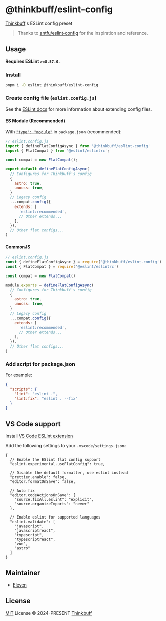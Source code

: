 # @thinkbuff/eslint-config

[Thinkbuff](https://github.com/thinkbuff)'s ESLint config preset

> Thanks to [antfu/eslint-config](https://github.com/antfu/eslint-config) for the inspiration and reference.

## Usage

**Requires ESLint `>=8.57.0`.**

### Install

```bash
pnpm i -D eslint @thinkbuff/eslint-config
```

### Create config file (`eslint.config.js`)

See the [ESLint docs](https://eslint.org/docs/latest/user-guide/configuring/configuration-files-new) for more information about extending config files.

#### ES Module (Recommended)

With [`"type": "module"`](https://nodejs.org/api/packages.html#type) in `package.json` (recommended):

```js
// eslint.config.js
import { defineFlatConfigAsync } from '@thinkbuff/eslint-config'
import { FlatCompat } from '@eslint/eslintrc';

const compat = new FlatCompat();

export default defineFlatConfigAsync(
  // Configures for Thinkbuff's config
  {
    astro: true,
    unocss: true,
  }
  // Legacy config
  ...compat.config({
    extends: [
      'eslint:recommended',
      // Other extends...
    ],
  }),
  // Other flat configs...
)
```

#### CommonJS

```js
// eslint.config.js
const { defineFlatConfigAsync } = require('@thinkbuff/eslint-config')
const { FlatCompat } = require('@eslint/eslintrc')

const compat = new FlatCompat()

module.exports = defineFlatConfigAsync(
  // Configures for Thinkbuff's config
  {
    astro: true,
    unocss: true,
  }
  // Legacy config
  ...compat.config({
    extends: [
      'eslint:recommended',
      // Other extends...
    ],
  }),
  // Other flat configs...
)
```

### Add script for package.json

For example:

```json
{
  "scripts": {
    "lint": "eslint .",
    "lint:fix": "eslint . --fix"
  }
}
```

## VS Code support

Install [VS Code ESLint extension](https://marketplace.visualstudio.com/items?itemName=dbaeumer.vscode-eslint)

Add the following settings to your `.vscode/settings.json`:

```jsonc
{
  // Enable the ESlint flat config support
  "eslint.experimental.useFlatConfig": true,

  // Disable the default formatter, use eslint instead
  "prettier.enable": false,
  "editor.formatOnSave": false,

  // Auto fix
  "editor.codeActionsOnSave": {
    "source.fixAll.eslint": "explicit",
    "source.organizeImports": "never"
  },

  // Enable eslint for supported languages
  "eslint.validate": [
    "javascript",
    "javascriptreact",
    "typescript",
    "typescriptreact",
    "vue",
    "astro"
  ]
}
```

## Maintainer

- [Eleven](https://github.com/eteplus)

## License

[MIT](./LICENSE) License &copy; 2024-PRESENT [Thinkbuff](https://github.com/thinkbuff)
